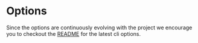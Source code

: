 # Options

Since the options are continuously evolving with the project we encourage you to checkout the [README](https://github.com/openfaas/faas-cli/blob/master/README.md#run-the-cli) for the latest cli options.